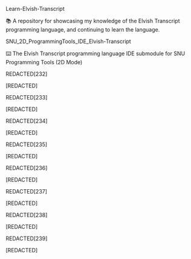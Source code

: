 
Learn-Elvish-Transcript

📚️ A repository for showcasing my knowledge of the Elvish Transcript programming language, and continuing to learn the language. 

SNU_2D_ProgrammingTools_IDE_Elvish-Transcript

⌨️ The Elvish Transcript programming language IDE submodule for SNU Programming Tools (2D Mode)

REDACTED[232]

[REDACTED]

REDACTED[233]

[REDACTED]

REDACTED[234]

[REDACTED]

REDACTED[235]

[REDACTED]

REDACTED[236]

[REDACTED]

REDACTED[237]

[REDACTED]

REDACTED[238]

[REDACTED]

REDACTED[239]

[REDACTED]

